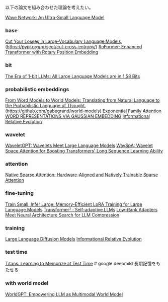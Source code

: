 以下の論文を組み合わせた理論を考えたい。

[Wave Network: An Ultra-Small Language Model](https://arxiv.org/html/2411.02674v4)

### base
[Cut Your Losses in Large-Vocabulary Language Models](https://arxiv.org/html/2411.09009v1),(https://pypi.org/project/cut-cross-entropy/)
[RoFormer: Enhanced Transformer with Rotary Position Embedding](https://arxiv.org/abs/2104.09864)
### bit 
[The Era of 1-bit LLMs: All Large Language Models are in 1.58 Bits](https://arxiv.org/abs/2402.17764)
### probabilistic embeddings
[From Word Models to World Models: Translating from Natural Language to the Probabilistic Language of Thought](https://arxiv.org/pdf/2306.12672),(https://github.com/gabegrand/world-models)
[Exponential Family Attention](https://arxiv.org/html/2501.16790v1)
[WORD REPRESENTATIONS VIA GAUSSIAN EMBEDDING](https://arxiv.org/pdf/1412.6623)
[Informational Relative Evolution](https://huggingface.co/blog/Severian/informational-relative-evolution#67c327682430e43caa52d869)

### wavelet
[WaveletGPT: Wavelets Meet Large Language Models](https://arxiv.org/abs/2409.12924)
[WavSpA: Wavelet Space Attention for Boosting Transformers' Long Sequence Learning Ability](https://arxiv.org/pdf/2210.01989)
### attention
[Native Sparse Attention: Hardware-Aligned and Natively Trainable Sparse Attention](https://arxiv.org/abs/2502.11089)
### fine-tuning
[Train Small, Infer Large: Memory-Efficient LoRA Training for Large Language Models](https://arxiv.org/html/2502.13533v1)
[Transformer² : Self-adaptive LLMs](https://arxiv.org/abs/2501.06252)
[Low-Rank Adapters Meet Neural Architecture Search for LLM Compression](https://arxiv.org/abs/2501.16372)
### training 
[Large Language Diffusion Models](https://arxiv.org/pdf/2306.12672)
[Informational Relative Evolution](https://huggingface.co/blog/Severian/informational-relative-evolution#67c327682430e43caa52d869)
### test time
[Titans: Learning to Memorize at Test Time](https://arxiv.org/html/2501.00663v1) # google deepmild 長期記憶をもたせる
### with world model
[WorldGPT: Empowering LLM as Multimodal World Model](https://arxiv.org/html/2404.18202v2)
